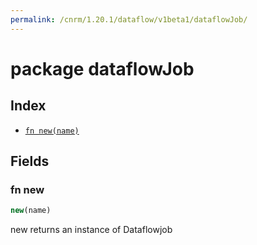 ```yaml
---
permalink: /cnrm/1.20.1/dataflow/v1beta1/dataflowJob/
---
```


# package dataflowJob



## Index

* [`fn new(name)`](#fn-new)

## Fields

### fn new

```ts
new(name)
```

new returns an instance of Dataflowjob